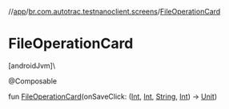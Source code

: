 //[app](../../index.md)/[br.com.autotrac.testnanoclient.screens](index.md)/[FileOperationCard](-file-operation-card.md)

# FileOperationCard

[androidJvm]\

@Composable

fun [FileOperationCard](-file-operation-card.md)(onSaveClick: ([Int](https://kotlinlang.org/api/latest/jvm/stdlib/kotlin/-int/index.html), [Int](https://kotlinlang.org/api/latest/jvm/stdlib/kotlin/-int/index.html), [String](https://kotlinlang.org/api/latest/jvm/stdlib/kotlin/-string/index.html), [Int](https://kotlinlang.org/api/latest/jvm/stdlib/kotlin/-int/index.html)) -&gt; [Unit](https://kotlinlang.org/api/latest/jvm/stdlib/kotlin/-unit/index.html))
